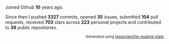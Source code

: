 Joined Github **10** years ago.

Since then I pushed **3327** commits, opened **35** issues, submitted **104** pull requests, received **703** stars across **223** personal projects and contributed to **39** public repositories.

<p align="right"><sub>Generated using <a href="https://github.com/marketplace/actions/profile-readme-stats">teoxoy/profile-readme-stats</a></sub></p>

